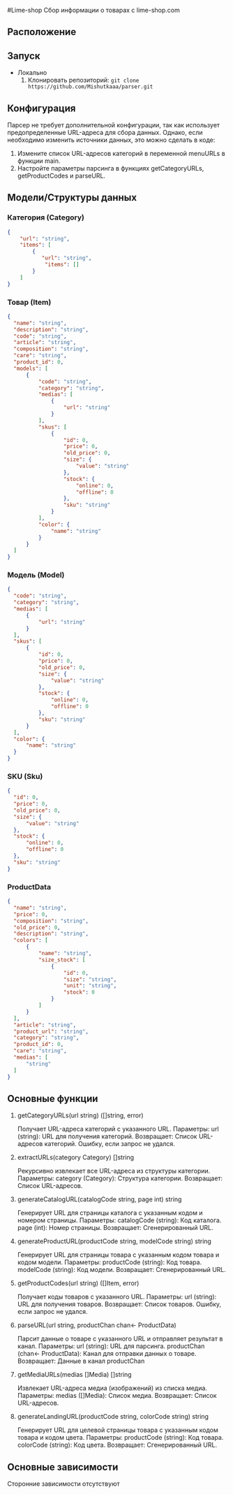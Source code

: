 #Lime-shop
Сбор информации о товарах с lime-shop.com
## Расположение
## Запуск
- Локально 
    1. Клонировать репозиторий: `git clone https://github.com/Mishutkaaa/parser.git`
## Конфигурация
  Парсер не требует дополнительной конфигурации, так как использует предопределенные URL-адреса для сбора данных. Однако, если необходимо изменить источники данных, это можно сделать в коде:
  1. Измените список URL-адресов категорий в переменной menuURLs в функции main.
  2. Настройте параметры парсинга в функциях getCategoryURLs, getProductCodes и parseURL.
## Модели/Структуры данных

### Категория (Category)

```json
{
    "url": "string",
    "items": [
        {
           "url": "string",
            "items": []
        }
    ]
}
```
  ### Товар (Item)
  
  ```json
{
    "name": "string",
    "description": "string",
    "code": "string",
    "article": "string",
    "composition": "string",
    "care": "string",
    "product_id": 0,
    "models": [
        {
            "code": "string",
            "category": "string",
            "medias": [
                {
                    "url": "string"
                }
            ],
            "skus": [
                {
                    "id": 0,
                    "price": 0,
                    "old_price": 0,
                    "size": {
                        "value": "string"
                    },
                    "stock": {
                        "online": 0,
                        "offline": 0
                    },
                    "sku": "string"
                }
            ],
            "color": {
                "name": "string"
            }
        }
    ]
}
```
  ### Модель (Model)

  ```json
{
    "code": "string",
    "category": "string",
    "medias": [
        {
            "url": "string"
        }
    ],
    "skus": [
        {
            "id": 0,
            "price": 0,
            "old_price": 0,
            "size": {
                "value": "string"
            },
            "stock": {
                "online": 0,
                "offline": 0
            },
            "sku": "string"
        }
    ],
    "color": {
        "name": "string"
    }
}
```

  ### SKU (Sku)
  
  ```json
{
    "id": 0,
    "price": 0,
    "old_price": 0,
    "size": {
        "value": "string"
    },
    "stock": {
        "online": 0,
        "offline": 0
    },
    "sku": "string"
}
```
  ### ProductData
  
  ```json
{
    "name": "string",
    "price": 0,
    "composition": "string",
    "old_price": 0,
    "description": "string",
    "colors": [
        {
            "name": "string",
            "size_stock": [
                {
                    "id": 0,
                    "size": "string",
                    "unit": "string",
                    "stock": 0
                }
            ]
        }
    ],
    "article": "string",
    "product_url": "string",
    "category": "string",
    "product_id": 0,
    "care": "string",
    "medias": [
        "string"
    ]
}
```
## Основные функции

  1. getCategoryURLs(url string) ([]string, error)

      Получает URL-адреса категорий с указанного URL.
      Параметры:
        url (string): URL для получения категорий.
      Возвращает:
        Список URL-адресов категорий.
        Ошибку, если запрос не удался.
     
  2. extractURLs(category Category) []string

      Рекурсивно извлекает все URL-адреса из структуры категории.
      Параметры:
        category (Category): Структура категории.
      Возвращает:
        Список URL-адресов.

  3. generateCatalogURL(catalogCode string, page int) string

      Генерирует URL для страницы каталога с указанным кодом и номером страницы.
      Параметры:
        catalogCode (string): Код каталога.
        page (int): Номер страницы.
      Возвращает:
        Сгенерированный URL.

  4. generateProductURL(productCode string, modelCode string) string

     Генерирует URL для страницы товара с указанным кодом товара и кодом модели.
     Параметры:
       productCode (string): Код товара.
       modelCode (string): Код модели.
     Возвращает:
       Сгенерированный URL.
     
  5. getProductCodes(url string) ([]Item, error)

      Получает коды товаров с указанного URL.
      Параметры:
        url (string): URL для получения товаров.
      Возвращает:
        Список товаров.
        Ошибку, если запрос не удался.

  6. parseURL(url string, productChan chan<- ProductData)

      Парсит данные о товаре с указанного URL и отправляет результат в канал.
      Параметры:
        url (string): URL для парсинга.
        productChan (chan<- ProductData): Канал для отправки данных о товаре.
      Возвращает:
        Данные в канал productChan
     
  7.  getMediaURLs(medias []Media) []string
  
      Извлекает URL-адреса медиа (изображений) из списка медиа.
      Параметры:
        medias ([]Media): Список медиа.
      Возвращает:
      Список URL-адресов.

  8. generateLandingURL(productCode string, colorCode string) string

      Генерирует URL для целевой страницы товара с указанным кодом товара и кодом цвета.
      Параметры:
        productCode (string): Код товара.
        colorCode (string): Код цвета.
      Возвращает:
        Сгенерированный URL.

## Основные зависимости
Сторонние зависимости отсутствуют
